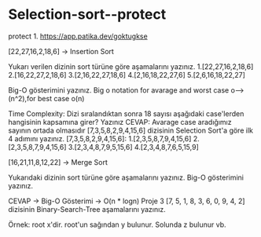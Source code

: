 # Selection-sort--protect
protect 1.
https://app.patika.dev/goktugkse

[22,27,16,2,18,6] -> Insertion Sort

Yukarı verilen dizinin sort türüne göre aşamalarını yazınız.
1.[22,27,16,2,18,6]
2.[16,22,27,2,18,6]
3.[2,16,22,27,18,6]
4.[2,16,18,22,27,6]
5.[2,6,16,18,22,27]

Big-O gösterimini yazınız.
Big o notation for avarage and worst case o-->(n^2),for best case o(n)

Time Complexity: Dizi sıralandıktan sonra 18 sayısı aşağıdaki case'lerden hangisinin kapsamına girer? Yazınız
CEVAP:
Avarage case aradığımız sayının ortada olmasıdır
[7,3,5,8,2,9,4,15,6] dizisinin Selection Sort'a göre ilk 4 adımını yazınız.
[7,3,5,8,2,9,4,15,6]:
1.[2,3,5,8,7,9,4,15,6]
2.[2,3,5,8,7,9,4,15,6]
3.[2,3,4,8,7,9,5,15,6]
4.[2,3,4,8,7,6,5,15,9]

[16,21,11,8,12,22] -> Merge Sort

Yukarıdaki dizinin sort türüne göre aşamalarını yazınız. Big-O gösterimini yazınız.

CEVAP ->
Big-O Gösterimi -> O(n * logn)
Proje 3
[7, 5, 1, 8, 3, 6, 0, 9, 4, 2] dizisinin Binary-Search-Tree aşamalarını yazınız.

Örnek: root x'dir. root'un sağından y bulunur. Solunda z bulunur vb.
